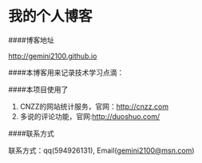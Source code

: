 我的个人博客
================

####博客地址

http://gemini2100.github.io

####本博客用来记录技术学习点滴：



####本项目使用了
1. CNZZ的网站统计服务，官网：http://cnzz.com 
2. 多说的评论功能，官网:http://duoshuo.com/

####联系方式

联系方式：qq(594926131), Email(gemini2100@msn.com) 